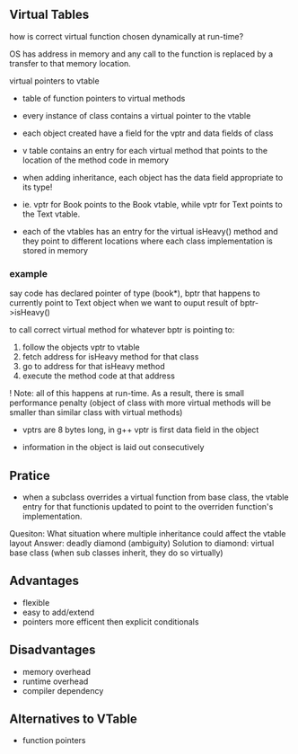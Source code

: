## Virtual Tables

how is correct virtual function chosen dynamically at run-time?

OS has address in memory and any call to the function is replaced by a transfer to that memory location.

virtual pointers to vtable 
- table of function pointers to virtual methods 
- every instance of class contains a virtual pointer to the vtable

- each object created have a field for the vptr and data fields of class
- v table contains an entry for each virtual method that points to the location of the method code in memory 

- when adding inheritance, each object has the data field appropriate to its type!
- ie. vptr for Book points to the Book vtable, while vptr for Text points to the Text vtable. 
- each of the vtables has an entry for the virtual isHeavy() method and they point to different locations where each class implementation is stored in memory 

### example 
say code has declared pointer of type (book*), bptr that happens to currently point to Text object when we want to ouput result of bptr->isHeavy()

to call correct virtual method for whatever bptr is pointing to:
1. follow the objects vptr to vtable
2. fetch address for isHeavy method for that class 
3. go to address for that isHeavy method
4. execute the method code at that address 

! Note: all of this happens at run-time. As a result, there is small performance penalty (object of class with more virtual methods will be smaller than similar class with virtual methods)

- vptrs are 8 bytes long, in g++ vptr is first data field in the object 

- information in the object is laid out consecutively 


## Pratice 
- when a subclass overrides a virtual function from base class, the vtable entry for that functionis updated to point to the overriden function's implementation. 


Quesiton: What situation where multiple inheritance could affect the vtable layout
Answer: deadly diamond (ambiguity)
Solution to diamond: virtual base class (when sub classes inherit, they do so virtually)

## Advantages
- flexible 
- easy to add/extend
- pointers more efficent then explicit conditionals 

## Disadvantages 
- memory overhead 
- runtime overhead
- compiler dependency

## Alternatives to VTable 
- function pointers

